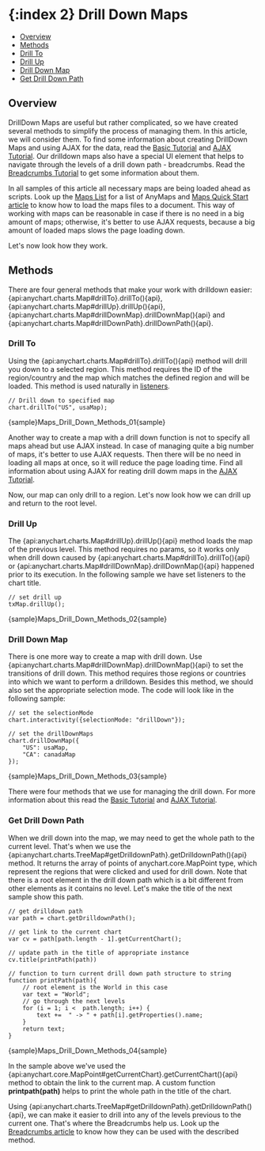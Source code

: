 {:index 2}
Drill Down Maps
=================

* [Overview](#overview)
* [Methods](#methods)
 * [Drill To](#drill_to)
 * [Drill Up](#drill_up)
 * [Drill Down Map](#drill_down_map)
 * [Get Drill Down Path](#get_drill_down_path)


## Overview

DrillDown Maps are useful but rather complicated, so we have created several methods to simplify the process of managing them. In this article, we will consider them. 
To find some information about creating DrillDown Maps and using AJAX for the data, read the [Basic Tutorial](Basic_tutorial) and [AJAX Tutorial](AJAX_Tutorial).
Our drilldown maps also have a special UI element that helps to navigate through the levels of a drill down path - breadcrumbs. Read the [Breadcrumbs Tutorial](Breadcrumbs_Tutorial) to get some information about them.

In all samples of this article all necessary maps are being loaded ahead as scripts. Look up the [Maps List](../Maps_List) for a list of AnyMaps and [Maps Quick Start article](../Quick_Start) to know how to load the maps files to a document. This way of working with maps can be reasonable in case if there is no need in a big amount of maps; otherwise, it's better to use AJAX requests, because a big amount of loaded maps slows the page loading down.

Let's now look how they work.


## Methods

There are four general methods that make your work with drilldown easier: {api:anychart.charts.Map#drillTo}.drillTo(){api}, {api:anychart.charts.Map#drillUp}.drillUp(){api}, {api:anychart.charts.Map#drillDownMap}.drillDownMap(){api} and {api:anychart.charts.Map#drillDownPath}.drillDownPath(){api}. 

### Drill To

Using the {api:anychart.charts.Map#drillTo}.drillTo(){api} method will drill you down to a selected region. This method requires the ID of the region/country and the map which matches the defined region and will be loaded. This method is used naturally in [listeners](Event_Listeners).

```
// Drill down to specified map
chart.drillTo("US", usaMap);
```

{sample}Maps\_Drill\_Down\_Methods\_01{sample}

Another way to create a map with a drill down function is not to specify all maps ahead but use AJAX instead. In case of managing quite a big number of maps, it's better to use AJAX requests. Then there will be no need in loading all maps at once, so it will reduce the page loading time. Find all information about using AJAX for reating drill dowm maps in the [AJAX Tutorial](AJAX_Tutorial).

Now, our map can only drill to a region. Let's now look how we can drill up and return to the root level.


### Drill Up

The {api:anychart.charts.Map#drillUp}.drillUp(){api} method loads the map of the previous level. This method requires no params, so it works only when drill down caused by {api:anychart.charts.Map#drillTo}.drillTo(){api} or {api:anychart.charts.Map#drillDownMap}.drillDownMap(){api} happened prior to its execution. In the following sample we have set listeners to the chart title.

```
// set drill up
txMap.drillUp();
```

{sample}Maps\_Drill\_Down\_Methods\_02{sample}

### Drill Down Map

There is one more way to create a map with drill down. Use {api:anychart.charts.Map#drillDownMap}.drillDownMap(){api} to set the transitions of drill down. This method requires those regions or countries into which we want to perform a drilldown. Besides this method, we should also set the appropriate selection mode. The code will look like in the following sample:

```
// set the selectionMode    
chart.interactivity({selectionMode: "drillDown"});

// set the drillDownMaps
chart.drillDownMap({
    "US": usaMap,        
    "CA": canadaMap
});
```

{sample}Maps\_Drill\_Down\_Methods\_03{sample}

There were four methods that we use for managing the drill down. For more information about this read the [Basic Tutorial](Basic_tutorial) and [AJAX Tutorial](AJAX_Tutorial).


### Get Drill Down Path

When we drill down into the map, we may need to get the whole path to the current level. That's when we use the {api:anychart.charts.TreeMap#getDrilldownPath}.getDrilldownPath(){api} method. It returns the array of points of anychart.core.MapPoint type, which represent the regions that were clicked and used for drill down. Note that there is a root element in the drill down path which is a bit different from other elements as it contains no level. Let's make the title of the next sample show this path.

```
// get drilldown path
var path = chart.getDrilldownPath();

// get link to the current chart
var cv = path[path.length - 1].getCurrentChart();
      
// update path in the title of appropriate instance
cv.title(printPath(path))

// function to turn current drill down path structure to string
function printPath(path){
    // root element is the World in this case
    var text = "World";
    // go through the next levels
    for (i = 1; i <  path.length; i++) { 
        text +=  " -> " + path[i].getProperties().name;
    }
    return text;
}
```
{sample}Maps\_Drill\_Down\_Methods\_04{sample}

In the sample above we've used the {api:anychart.core.MapPoint#getCurrentChart}.getCurrentChart(){api} method to obtain the link to the current map. A custom function **printpath(path)** helps to print the whole path in the title of the chart.

Using {api:anychart.charts.TreeMap#getDrilldownPath}.getDrilldownPath(){api}, we can make it easier to drill into any of the levels previous to the current one. That's where the Breadcrumbs help us. Look up the [Breadcrumbs article](Breadcrumbs) to know how they can be used with the described method.


